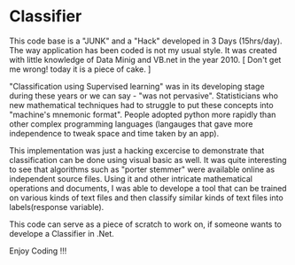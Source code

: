 # Classifier

This code base is a "JUNK" and a "Hack" developed in 3 Days (15hrs/day). The way application has been coded is not my usual style. It was created with little knowledge of Data Minig and VB.net in the year 2010. [ Don't get me wrong! today it is a piece of cake. ]

"Classification using Supervised learning" was in its developing stage during these years or we can say - "was not pervasive". Statisticians who new mathematical techniques had to struggle to put these concepts into "machine's mnemonic format". People adopted python more rapidly than other complex programming languages (langauges that gave more independence to tweak space and time taken by an app).

This implementation was just a hacking excercise to demonstrate that classification can be done using visual basic as well. It was quite interesting to see that algorithms such as "porter stemmer" were available online as independent source files. Using it and other intricate mathematical operations and documents, I was able to develope a tool that can be trained on various kinds of text files and then classify similar kinds of text files into labels(response variable).

This code can serve as a piece of scratch to work on, if someone wants to develope a Classifier in .Net.

Enjoy Coding !!!
